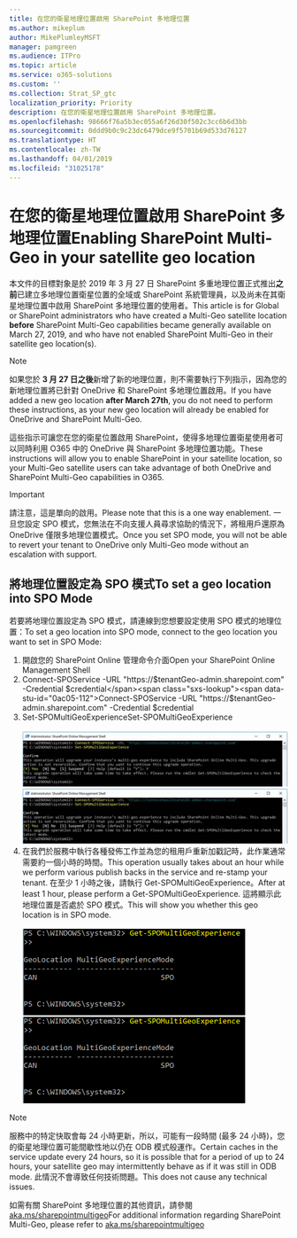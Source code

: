 ```yaml
---
title: 在您的衛星地理位置啟用 SharePoint 多地理位置
ms.author: mikeplum
author: MikePlumleyMSFT
manager: pamgreen
ms.audience: ITPro
ms.topic: article
ms.service: o365-solutions
ms.custom: ''
ms.collection: Strat_SP_gtc
localization_priority: Priority
description: 在您的衛星地理位置啟用 SharePoint 多地理位置。
ms.openlocfilehash: 98666f76a5b3ec055a6f26d30f502c3cc6b6d3bb
ms.sourcegitcommit: 0ddd9b0c9c23dc6479dce9f5701b69d533d76127
ms.translationtype: HT
ms.contentlocale: zh-TW
ms.lasthandoff: 04/01/2019
ms.locfileid: "31025178"
---
```

# <a name="enabling-sharepoint-multi-geo-in-your-satellite-geo-location"></a><span data-ttu-id="0ac05-103">在您的衛星地理位置啟用 SharePoint 多地理位置</span><span class="sxs-lookup"><span data-stu-id="0ac05-103">Enabling SharePoint Multi-Geo in your satellite geo location</span></span>

<span data-ttu-id="0ac05-104">本文件的目標對象是於 2019 年 3 月 27 日 SharePoint 多重地理位置正式推出**之前**已建立多地理位置衛星位置的全域或 SharePoint 系統管理員，以及尚未在其衛星地理位置中啟用 SharePoint 多地理位置的使用者。</span><span class="sxs-lookup"><span data-stu-id="0ac05-104">This article is for Global or SharePoint administrators who have created a Multi-Geo satellite location **before** SharePoint Multi-Geo capabilities became generally available on March 27, 2019, and who have not enabled SharePoint Multi-Geo in their satellite geo location(s).</span></span> 

>[!Note]
><span data-ttu-id="0ac05-105">如果您於 **3 月 27 日之後**新增了新的地理位置，則不需要執行下列指示，因為您的新地理位置將已針對 OneDrive 和 SharePoint 多地理位置啟用。</span><span class="sxs-lookup"><span data-stu-id="0ac05-105">If you have added a new geo location **after March 27th**, you do not need to perform these instructions, as your new geo location will already be enabled for OneDrive and SharePoint Multi-Geo.</span></span>

<span data-ttu-id="0ac05-106">這些指示可讓您在您的衛星位置啟用 SharePoint，使得多地理位置衛星使用者可以同時利用 O365 中的 OneDrive 與 SharePoint 多地理位置功能。</span><span class="sxs-lookup"><span data-stu-id="0ac05-106">These instructions will allow you to enable SharePoint in your satellite location, so your Multi-Geo satellite users can take advantage of both OneDrive and SharePoint Multi-Geo capabilities in O365.</span></span> 

>[!IMPORTANT]
><span data-ttu-id="0ac05-107">請注意，這是單向的啟用。</span><span class="sxs-lookup"><span data-stu-id="0ac05-107">Please note that this is a one way enablement.</span></span> <span data-ttu-id="0ac05-108">一旦您設定 SPO 模式，您無法在不向支援人員尋求協助的情況下，將租用戶還原為 OneDrive 僅限多地理位置模式。</span><span class="sxs-lookup"><span data-stu-id="0ac05-108">Once you set SPO mode, you will not be able to revert your tenant to OneDrive only Multi-Geo mode without an escalation with support.</span></span> 

## <a name="to-set-a-geo-location-into-spo-mode"></a><span data-ttu-id="0ac05-109">將地理位置設定為 SPO 模式</span><span class="sxs-lookup"><span data-stu-id="0ac05-109">To set a geo location into SPO Mode</span></span>

<span data-ttu-id="0ac05-110">若要將地理位置設定為 SPO 模式，請連線到您想要設定使用 SPO 模式的地理位置：</span><span class="sxs-lookup"><span data-stu-id="0ac05-110">To set a geo location into SPO mode, connect to the geo location you want to set in SPO Mode:</span></span>

1.  <span data-ttu-id="0ac05-111">開啟您的 SharePoint Online 管理命令介面</span><span class="sxs-lookup"><span data-stu-id="0ac05-111">Open your SharePoint Online Management Shell</span></span> 
2.  <span data-ttu-id="0ac05-112">Connect-SPOService -URL "https://$tenantGeo-admin.sharepoint.com" -Credential $credential</span><span class="sxs-lookup"><span data-stu-id="0ac05-112">Connect-SPOService -URL "https://$tenantGeo-admin.sharepoint.com" -Credential $credential</span></span>
3.  <span data-ttu-id="0ac05-113">Set-SPOMultiGeoExperience</span><span class="sxs-lookup"><span data-stu-id="0ac05-113">Set-SPOMultiGeoExperience</span></span></br></br>
<span data-ttu-id="0ac05-114">![Set-SPOMultiGeoExperience](media/Set-SPO-MultiGeo.jpg)</span><span class="sxs-lookup"><span data-stu-id="0ac05-114">![Set-SPOMultiGeoExperience](media/Set-SPO-MultiGeo.jpg)</span></span>
4.  <span data-ttu-id="0ac05-115">在我們於服務中執行各種發佈工作並為您的租用戶重新加戳記時，此作業通常需要約一個小時的時間。</span><span class="sxs-lookup"><span data-stu-id="0ac05-115">This operation usually takes about an hour while we perform various publish backs in the service and re-stamp your tenant.</span></span> <span data-ttu-id="0ac05-116">在至少 1 小時之後，請執行 Get-SPOMultiGeoExperience。</span><span class="sxs-lookup"><span data-stu-id="0ac05-116">After at least 1 hour, please perform a Get-SPOMultiGeoExperience.</span></span>  <span data-ttu-id="0ac05-117">這將顯示此地理位置是否處於 SPO 模式。</span><span class="sxs-lookup"><span data-stu-id="0ac05-117">This will show you whether this geo location is in SPO mode.</span></span></br></br>
<span data-ttu-id="0ac05-118">![Set-SPOMultiGeoExperience](media/Get-SPO-MultiGeo.jpg)</span><span class="sxs-lookup"><span data-stu-id="0ac05-118">![Set-SPOMultiGeoExperience](media/Get-SPO-MultiGeo.jpg)</span></span>

 
 
 
>[!Note]
><span data-ttu-id="0ac05-119">服務中的特定快取會每 24 小時更新，所以，可能有一段時間 (最多 24 小時)，您的衛星地理位置可能間歇性地以仍在 ODB 模式般運作。</span><span class="sxs-lookup"><span data-stu-id="0ac05-119">Certain caches in the service update every 24 hours, so it is possible that for a period of up to 24 hours, your satellite geo may intermittently behave as if it was still in ODB mode.</span></span> <span data-ttu-id="0ac05-120">此情況不會導致任何技術問題。</span><span class="sxs-lookup"><span data-stu-id="0ac05-120">This does not cause any technical issues.</span></span> 
 
<span data-ttu-id="0ac05-121">如需有關 SharePoint 多地理位置的其他資訊，請參閱 [aka.ms/sharepointmultigeo](https://docs.microsoft.com/zh-TW/office365/enterprise/multi-geo-capabilities-in-onedrive-and-sharepoint-online-in-office-365)</span><span class="sxs-lookup"><span data-stu-id="0ac05-121">For additional information regarding SharePoint Multi-Geo, please refer to [aka.ms/sharepointmultigeo](https://docs.microsoft.com/zh-TW/office365/enterprise/multi-geo-capabilities-in-onedrive-and-sharepoint-online-in-office-365)</span></span>


